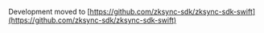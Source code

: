 Development moved to [https://github.com/zksync-sdk/zksync-sdk-swift](https://github.com/zksync-sdk/zksync-sdk-swift)
